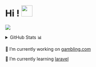 # Hi ! <img src="https://raw.githubusercontent.com/MartinHeinz/MartinHeinz/master/wave.gif" width="35px">

![](https://komarev.com/ghpvc/?username=StephOC&color=e24c38)

<details>
  - <summary>GitHub Stats 📊</summary>
  <img src = "https://github-readme-stats.vercel.app/api?username=StephOC&show_icons=true&theme=radical&line_height=27">
</details>

🔭 I’m currently working on [gambling.com](https://www.gambling.com/ "gambling.com")

🌱 I’m currently learning [laravel](https://laravel.com/)

